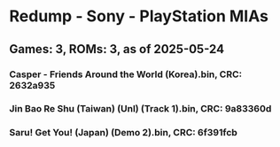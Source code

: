 # Redump - Sony - PlayStation MIAs
## Games: 3, ROMs: 3, as of 2025-05-24

### Casper - Friends Around the World (Korea).bin, CRC: 2632a935
### Jin Bao Re Shu (Taiwan) (Unl) (Track 1).bin, CRC: 9a83360d
### Saru! Get You! (Japan) (Demo 2).bin, CRC: 6f391fcb
